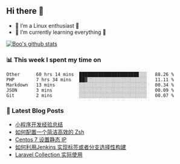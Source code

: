 ## Hi there 👋
* 🔭 I’m a Linux enthusiast 🐧️
* 🏃️ I’m currently learning everything 🏃️

[![Boo's github stats](https://github-readme-stats.vercel.app/api?username=0xAiKang)](https://github.com/anuraghazra/github-readme-stats)

<!-- [![Most Used Langs](https://github-readme-stats.vercel.app/api/top-langs/?username=0xAiKang)](https://github.com/anuraghazra/github-readme-stats) -->

### 📊 This week I spent my time on
<!--START_SECTION:waka-->
```text
Other      60 hrs 14 mins  ██████████████████████░░░   88.26 % 
PHP        7 hrs 34 mins   ██▓░░░░░░░░░░░░░░░░░░░░░░   11.11 % 
Markdown   13 mins         ░░░░░░░░░░░░░░░░░░░░░░░░░   00.34 % 
JSON       3 mins          ░░░░░░░░░░░░░░░░░░░░░░░░░   00.09 % 
Git        2 mins          ░░░░░░░░░░░░░░░░░░░░░░░░░   00.07 % 
```
<!--END_SECTION:waka-->

### 📕 Latest Blog Posts
<!-- BLOG-POST-LIST:START -->
- [小程序开发经验总结](https://www.0x2beace.com/summary-of-mini-program-development-experience/)
- [如何配置一个简洁高效的 Zsh](https://www.0x2beace.com/how-to-configure-a-simple-and-efficient-zsh/)
- [Centos 7 设置静态 IP](https://www.0x2beace.com/centos-7-set-static-ip/)
- [如何利用Jenkins 实现标签或者分支选择性构建](https://www.0x2beace.com/how-to-use-jenkins-to-implement-tag-or-branch-selective-construction/)
- [Laravel Collection 实际使用](https://www.0x2beace.com/the-actual-use-of-collection-in-laravel/)
<!-- BLOG-POST-LIST:END -->

